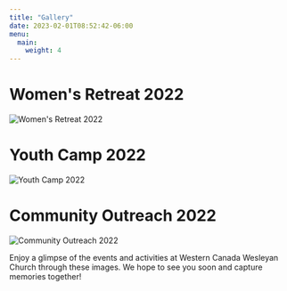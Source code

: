 ```yaml
---
title: "Gallery"
date: 2023-02-01T08:52:42-06:00
menu:
  main:
    weight: 4
---
```


# Women's Retreat 2022
![Women's Retreat 2022](https://dummyimage.com/600x400/000000/ffffff&text=Women's+Retreat+2022)

# Youth Camp 2022
![Youth Camp 2022](https://dummyimage.com/600x400/000000/ffffff&text=Youth+Camp+2022)

# Community Outreach 2022
![Community Outreach 2022](https://dummyimage.com/600x400/000000/ffffff&text=Community+Outreach+2022)

Enjoy a glimpse of the events and activities at Western Canada Wesleyan Church through these images. We hope to see you soon and capture memories together!